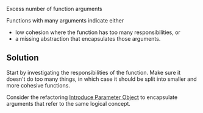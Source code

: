 Excess number of function arguments

Functions with many arguments indicate either

- low cohesion where the function has too many responsibilities, or
- a missing abstraction that encapsulates those arguments.

## Solution

Start by investigating the responsibilities of the function. Make sure it doesn't do too many things, in which case it should be split into smaller and more cohesive functions.

Consider the refactoring [Introduce Parameter Object](https://refactoring.com/catalog/introduceParameterObject.html) to encapsulate arguments that refer to the same logical concept.